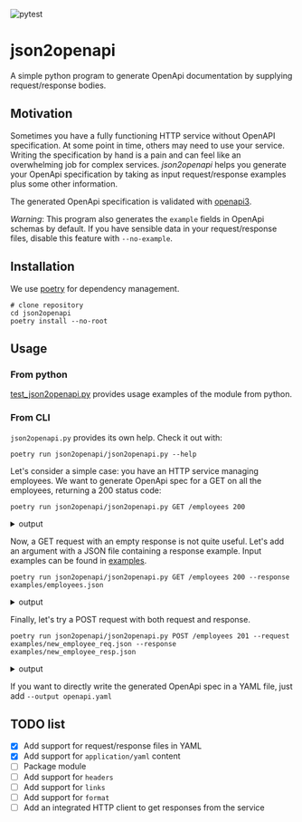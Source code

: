 ![pytest](https://github.com/TheWall89/json2openapi/workflows/pytest/badge.svg?branch=master)

# json2openapi

A simple python program to generate OpenApi documentation by supplying request/response bodies.

## Motivation

Sometimes you have a fully functioning HTTP service without OpenAPI specification.
At some point in time, others may need to use your service.
Writing the specification by hand is a pain and can feel like an overwhelming job for complex services.
_json2openapi_ helps you generate your OpenApi specification by taking as input request/response examples plus some
other information.

The generated OpenApi specification is validated with [openapi3](https://github.com/Dorthu/openapi3).

_Warning_: This program also generates the `example` fields in OpenApi schemas by default.
If you have sensible data in your request/response files, disable this feature with `--no-example`.

## Installation

We use [poetry](https://python-poetry.org/) for dependency management.

```shell script
# clone repository
cd json2openapi
poetry install --no-root
```

## Usage

### From python

[test_json2openapi.py](tests/test_json2openapi.py) provides usage examples of the module from python.

### From CLI
`json2openapi.py` provides its own help. Check it out with:

```shell script
poetry run json2openapi/json2openapi.py --help
```

Let's consider a simple case: you have an HTTP service managing employees.
We want to generate OpenApi spec for a GET on all the employees, returning a 200 status code:

```shell script
poetry run json2openapi/json2openapi.py GET /employees 200
```

<details><summary>output</summary>

```yaml
openapi: 3.0.0
info:
  title: Generated by json2openapi
  version: v1
paths:
  /employees:
    get:
      responses:
        200:
          description: ''
```

</details>

Now, a GET request with an empty response is not quite useful.
Let's add an argument with a JSON file containing a response example.
Input examples can be found in [examples](examples).

```shell script
poetry run json2openapi/json2openapi.py GET /employees 200 --response examples/employees.json
```

<details><summary>output</summary>

```yaml
openapi: 3.0.0
info:
  title: Generated by json2openapi
  version: v1
paths:
  /employees:
    get:
      responses:
        200:
          description: ''
          content:
            application/json:
              schema:
                type: array
                items:
                  type: object
                  properties:
                    id:
                      type: integer
                      example: 1
                    name:
                      type: string
                      example: Dwight Schrute
                    role:
                      type: string
                      example: salesman
```

</details>

Finally, let's try a POST request with both request and response.

```shell script
poetry run json2openapi/json2openapi.py POST /employees 201 --request examples/new_employee_req.json --response examples/new_employee_resp.json
```

<details><summary>output</summary>

```yaml
openapi: 3.0.0
info:
  title: Generated by json2openapi
  version: v1
paths:
  /employees:
    post:
      requestBody:
        content:
          application/json:
            schema:
              type: object
              properties:
                name:
                  type: string
                  example: Michael Scott
                role:
                  type: string
                  example: manager
      responses:
        201:
          description: ''
          content:
            application/json:
              schema:
                type: object
                properties:
                  id:
                    type: integer
                    example: 4
                  name:
                    type: string
                    example: Michael Scott
                  role:
                    type: string
                    example: manager
```

</details>

If you want to directly write the generated OpenApi spec in a YAML file, just add `--output openapi.yaml`

## TODO list

- [x] Add support for request/response files in YAML
- [x] Add support for `application/yaml` content
- [ ] Package module
- [ ] Add support for `headers`
- [ ] Add support for `links`
- [ ] Add support for `format`
- [ ] Add an integrated HTTP client to get responses from the service

